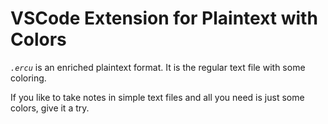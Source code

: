 # VSCode Extension for Plaintext with Colors
_`.ercu`_ is an enriched plaintext format. It is the regular text file with some coloring.

If you like to take notes in simple text files and all you need is just some colors, give it a try.